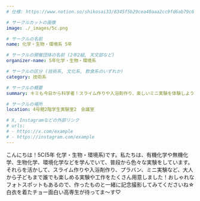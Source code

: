 ```yaml
---
# 仕様: https://www.notion.so/shikosai33/8345f5b29cea40aaa2cc9fd6ab79c6a6?pvs=4#5438a1577b604f39a67658a72f2283b8

# サークルカットの画像
image: ./_images/5c.png

# サークルの名前
name: 化学・生物・環境系 5年

# サークルの開催団体の名前 (2年2組, 天文部など)
organizer-name: 5年化学・生物・環境系

# サークルの区分 (技術系, 文化系, 飲食系のいずれか)
category: 技術系

# サークルの概要
summary: キミも今日から科学者！スライム作りや入浴剤作り、楽しいミニ実験を体験しよう☆

# サークルの場所
location: 4号館2階学生実験室2　会議室

# X, Instagramなどの外部リンク
# urls:
# - https://x.com/example
# - https://instagram.com/example
---
```

こんにちは！5C(5年 化学・生物・環境系)です。私たちは、有機化学や無機化学、生物化学、環境化学などを学んでいて、普段から色々な実験をしています。それらを活かして、スライム作りや入浴剤作り、プラバン、ミニ実験など、大人から子どもまで誰でも楽しめる実験や工作をたくさん用意しました！おしゃれなフォトスポットもあるので、作ったものと一緒に記念撮影してみてくださいね☆白衣を着たチョー面白い高専生が待ってま～す♡
